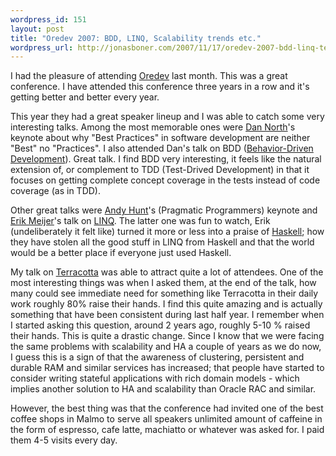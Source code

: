 ```yaml
--- 
wordpress_id: 151
layout: post
title: "Oredev 2007: BDD, LINQ, Scalability trends etc."
wordpress_url: http://jonasboner.com/2007/11/17/oredev-2007-bdd-linq-terracotta-etc/
---
```

I had the pleasure of attending <a href="http://oredev.org">Oredev</a> last month. This was a great conference. I have attended this conference three years in a row and it's getting better and better every year. 

This year they had a great speaker lineup and I was able to catch some very interesting talks. Among the most memorable ones were <a href="http://dannorth.net/">Dan North</a>'s keynote about why "Best Practices" in software development are neither "Best" no "Practices". I also attended Dan's talk on BDD (<a href="http://behaviour-driven.org/">Behavior-Driven
Development</a>). Great talk. I find BDD very interesting, it feels like the natural extension of, or complement to TDD (Test-Drived Development) in that it focuses on getting complete concept coverage in the tests instead of code coverage (as in TDD). 

Other great talks were <a href="http://blog.toolshed.com/">Andy Hunt</a>'s (Pragmatic Programmers) keynote and <a href="http://research.microsoft.com/~emeijer/">Erik Meijer</a>'s talk on <a href="http://msdn2.microsoft.com/en-us/netframework/aa904594.aspx">LINQ</a>. The latter one was fun to watch, Erik (undeliberately it felt like) turned it more or less into a praise of <a href="http://haskell.org">Haskell</a>; how they have stolen all the good stuff in LINQ from Haskell and that the world would be a better place if everyone just used Haskell. 

My talk on <a href="http://terracotta.org">Terracotta</a> was able to attract quite a lot of attendees. One of the most interesting things was when I asked them, at the end of the talk, how many could see immediate need for something like Terracotta in their daily work roughly 80% raise their hands. I find this quite amazing and is actually something that have been consistent during last half year. I remember when I started asking this question, around 2 years ago, roughly 5-10 % raised their hands. This is quite a drastic change. Since I know that we were facing the same problems with scalability and HA a couple of years as we do now, I guess this is a sign of that the awareness of clustering, persistent and durable RAM and similar services has increased; that people have started to consider writing stateful applications with rich domain models - which implies another solution to HA and scalability than Oracle RAC and similar. 

However, the best thing was that the conference had invited one of the best coffee shops in Malmo to serve all speakers unlimited amount of caffeine in the form of espresso, cafe latte, machiatto or whatever was asked for. I paid them 4-5 visits every day.


